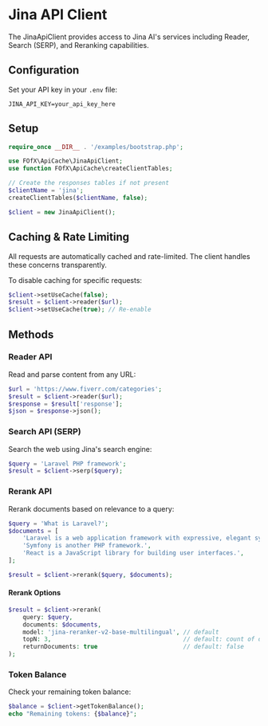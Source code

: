 # Jina API Client

The JinaApiClient provides access to Jina AI's services including Reader, Search (SERP), and Reranking capabilities.

## Configuration

Set your API key in your `.env` file:

```env
JINA_API_KEY=your_api_key_here
```

## Setup

```php
require_once __DIR__ . '/examples/bootstrap.php';

use FOfX\ApiCache\JinaApiClient;
use function FOfX\ApiCache\createClientTables;

// Create the responses tables if not present
$clientName = 'jina';
createClientTables($clientName, false);

$client = new JinaApiClient();
```

## Caching & Rate Limiting

All requests are automatically cached and rate-limited. The client handles these concerns transparently.

To disable caching for specific requests:

```php
$client->setUseCache(false);
$result = $client->reader($url);
$client->setUseCache(true); // Re-enable
```

## Methods

### Reader API

Read and parse content from any URL:

```php
$url = 'https://www.fiverr.com/categories';
$result = $client->reader($url);
$response = $result['response'];
$json = $response->json();
```

### Search API (SERP)

Search the web using Jina's search engine:

```php
$query = 'Laravel PHP framework';
$result = $client->serp($query);
```

### Rerank API

Rerank documents based on relevance to a query:

```php
$query = 'What is Laravel?';
$documents = [
    'Laravel is a web application framework with expressive, elegant syntax.',
    'Symfony is another PHP framework.',
    'React is a JavaScript library for building user interfaces.',
];

$result = $client->rerank($query, $documents);
```

#### Rerank Options

```php
$result = $client->rerank(
    query: $query,
    documents: $documents,
    model: 'jina-reranker-v2-base-multilingual', // default
    topN: 3,                                     // default: count of documents
    returnDocuments: true                        // default: false
);
```

### Token Balance

Check your remaining token balance:

```php
$balance = $client->getTokenBalance();
echo "Remaining tokens: {$balance}";
```